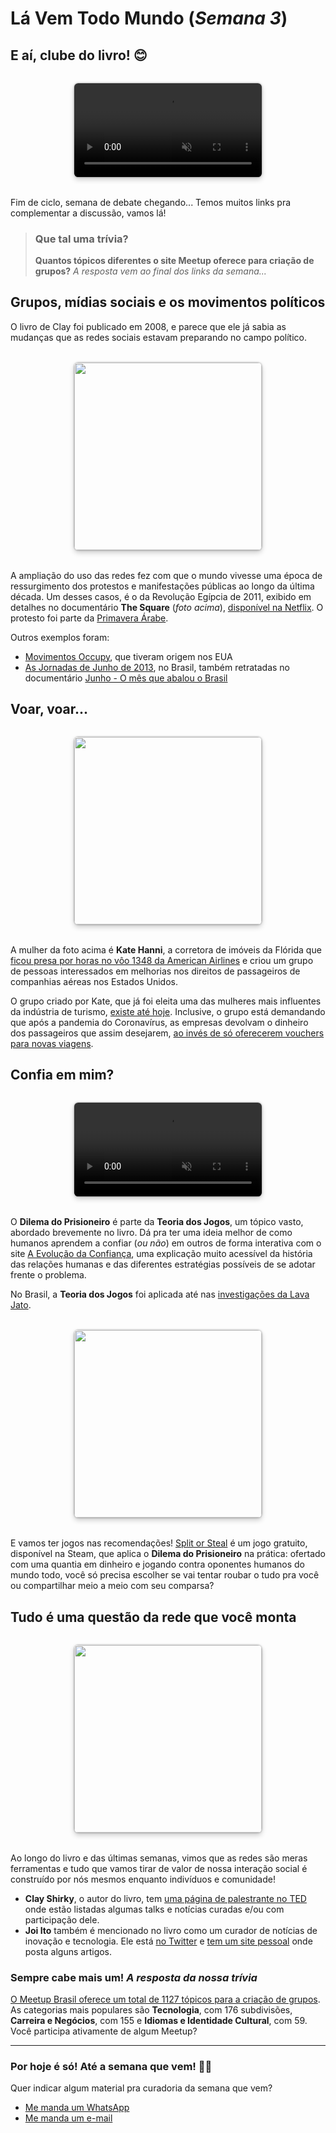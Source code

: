 # Lá Vem Todo Mundo (*Semana 3*)

## E aí, clube do livro! 😊

<video autoplay loop muted style="margin: 2rem auto; display: block; width: 300px; border-radius: .4rem; box-shadow: 0 4px 8px rgba(0,0,0,.2), 0 0 3px rgba(0,0,0,.4);">
    <source type="video/mp4" src="https://media.giphy.com/media/Wp0ZtQjgViqR2/giphy.mp4"></source>
</video>

Fim de ciclo, semana de debate chegando... Temos muitos links pra complementar a discussão, vamos lá!

> ### Que tal uma trívia?
> **Quantos tópicos diferentes o site Meetup oferece para criação de grupos?** *A resposta vem ao final dos links da semana...*

## Grupos, mídias sociais e os movimentos políticos

O livro de Clay foi publicado em 2008, e parece que ele já sabia as mudanças que as redes sociais estavam preparando no campo político.

<img src="https://vodzilla.co/wp-content/uploads/2013/12/The-Square-documentary-film-trailer-700x325.jpg" width="300" style="margin: 2rem auto; display: block; width: 300px; border-radius: .4rem; box-shadow: 0 4px 8px rgba(0,0,0,.2), 0 0 3px rgba(0,0,0,.4);">

A ampliação do uso das redes fez com que o mundo vivesse uma época de ressurgimento dos protestos e manifestações públicas ao longo da última década. Um desses casos, é o da Revolução Egípcia de 2011, exibido em detalhes no documentário **The Square** (*foto acima*), [disponível na Netflix](https://www.netflix.com/title/70268449). O protesto foi parte da [Primavera Árabe](https://pt.wikipedia.org/wiki/Primavera_%C3%81rabe).

Outros exemplos foram:
- [Movimentos Occupy](https://en.wikipedia.org/wiki/Occupy_movement), que tiveram origem nos EUA
- [As Jornadas de Junho de 2013](https://www.youtube.com/watch?v=HUeRl_Q0QNg), no Brasil, também retratadas no documentário [Junho - O mês que abalou o Brasil](https://play.google.com/store/movies/details?id=cPrMgsgg70g)

## Voar, voar...

<img src="https://www.eturbonews.com/wp-content/uploads/2017/03/00_1214526073.jpg" width="300" style="margin: 2rem auto; display: block; width: 300px; border-radius: .4rem; box-shadow: 0 4px 8px rgba(0,0,0,.2), 0 0 3px rgba(0,0,0,.4);">

A mulher da foto acima é **Kate Hanni**, a corretora de imóveis da Flórida que [ficou presa por horas no vôo 1348 da American Airlines](https://www.dallasnews.com/business/airlines/2007/12/31/stranded-passengers-sues-american/) e criou um grupo de pessoas interessados em melhorias nos direitos de passageiros de companhias aéreas nos Estados Unidos.

O grupo criado por Kate, que já foi eleita uma das mulheres mais influentes da indústria de turismo, [existe até hoje](https://flyersrights.org/). Inclusive, o grupo está demandando que após a pandemia do Coronavírus, as empresas devolvam o dinheiro dos passageiros que assim desejarem, [ao invés de só oferecerem vouchers para novas viagens](https://flyersrights.org/coronavirus/flyersrights-podcast-we-demand-refunds-no-vouchers/).

## Confia em mim?

<video autoplay loop muted style="margin: 2rem auto; display: block; width: 300px; border-radius: .4rem; box-shadow: 0 4px 8px rgba(0,0,0,.2), 0 0 3px rgba(0,0,0,.4);">
    <source type="video/mp4" src="https://media.giphy.com/media/soS6N6KBCB3oc/giphy.mp4"></source>
</video>

O **Dilema do Prisioneiro** é parte da **Teoria dos Jogos**, um tópico vasto, abordado brevemente no livro. Dá pra ter uma ideia melhor de como humanos aprendem a confiar (*ou não*) em outros de forma interativa com o site [A Evolução da Confiança](https://brunolemos.github.io/trust/), uma explicação muito acessível da história das relações humanas e das diferentes estratégias possíveis de se adotar frente o problema.

No Brasil, a **Teoria dos Jogos** foi aplicada até nas [investigações da Lava Jato](https://blog.saraivaaprova.com.br/delacao-premiada-e-a-teoria-dos-jogos-com-base-no-equilibrio-de-john-nash/).

<img src="https://steamcdn-a.akamaihd.net/steamcommunity/public/images/clans/35930764/e355ca2245cbf1378b4328aaf1c19115a555be49_400x225.png" width="300" style="margin: 2rem auto; display: block; width: 300px; border-radius: .4rem; box-shadow: 0 4px 8px rgba(0,0,0,.2), 0 0 3px rgba(0,0,0,.4);">

E vamos ter jogos nas recomendações! [Split or Steal](https://store.steampowered.com/app/1162930/Split_or_Steal/) é um jogo gratuito, disponível na Steam, que aplica o **Dilema do Prisioneiro** na prática: ofertado com uma quantia em dinheiro e jogando contra oponentes humanos do mundo todo, você só precisa escolher se vai tentar roubar o tudo pra você ou compartilhar meio a meio com seu comparsa?

## Tudo é uma questão da rede que você monta

<img src="https://lh3.googleusercontent.com/proxy/GLzSJaAxTJRStjsaL97zcVsrsythMN2b_PtIS1sw1Y-H2ER22gJT0O-AYMnGTssG3v7SpPqifNmBTfrRaEtnxXJ3teSSo1NUkklM5APZiikj-DCD8ufFeeBJbWLBctvwb5QpS1Zz0BNMAAsEHI4" width="300" style="margin: 2rem auto; display: block; width: 300px; border-radius: .4rem; box-shadow: 0 4px 8px rgba(0,0,0,.2), 0 0 3px rgba(0,0,0,.4);">

Ao longo do livro e das últimas semanas, vimos que as redes são meras ferramentas e tudo que vamos tirar de valor de nossa interação social é construído por nós mesmos enquanto indivíduos e comunidade!

- **Clay Shirky**, o autor do livro, tem [uma página de palestrante no TED](https://www.ted.com/speakers/clay_shirky) onde estão listadas algumas talks e notícias curadas e/ou com participação dele.
- **Joi Ito** também é mencionado no livro como um curador de notícias de inovação e tecnologia. Ele está [no Twitter](https://twitter.com/joi) e [tem um site pessoal](https://joi.ito.com/) onde posta alguns artigos.

### Sempre cabe mais um! *A resposta da nossa trívia*

[O Meetup Brasil oferece um total de 1127 tópicos para a criação de grupos](https://www.meetup.com/pt-BR/topics/). As categorias mais populares são **Tecnologia**, com 176 subdivisões, **Carreira e Negócios**, com 155 e **Idiomas e Identidade Cultural**, com 59. Você participa ativamente de algum Meetup?

---

### Por hoje é só! Até a semana que vem! 🙋‍♂️

Quer indicar algum material pra curadoria da semana que vem?

- [Me manda um WhatsApp](https://api.whatsapp.com/send?phone=5521987761988&text=Oi,%20Vini!)
- [Me manda um e-mail](mailto:vinicius.ribeiro@saphyr.com.br)
